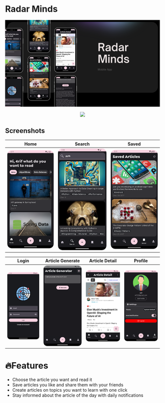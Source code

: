 # Radar Minds
![](Screenshots/mockup.png)

<p align="center"><img src="https://skillicons.dev/icons?i=kotlin,firebase&theme=light" /></p>

## Screenshots
| Home | Search | Saved |
| ------------- | ------------- | ------------- |
| ![](Screenshots/home_screen.png) | ![](Screenshots/search_sceen.png) | ![](Screenshots/saved_screen.png) |

| Login | Article Generate | Article Detail | Profile |
| ------------- | ------------- | ------------- | ------------- |
| ![](Screenshots/login_screen.png) | ![](Screenshots/generate_screen.png) | ![](Screenshots/detail_screen.png) | ![](Screenshots/profile_Screen.png) |

# 🔥Features

- Choose the article you want and read it
- Save articles you like and share them with your friends
- Create articles on topics you want to learn with one click
- Stay informed about the article of the day with daily notifications

